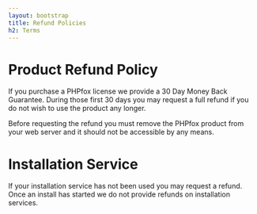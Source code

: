 ```yaml
---
layout: bootstrap
title: Refund Policies
h2: Terms
---
```


# Product Refund Policy
If you purchase a PHPfox license we provide a 30 Day Money Back Guarantee. During those first 30 days you may request a full refund if you do not wish to use the product any longer.

Before requesting the refund you must remove the PHPfox product from your web server and it should not be accessible by any means.

# Installation Service
If your installation service has not been used you may request a refund. Once an install has started we do not provide refunds on installation services.